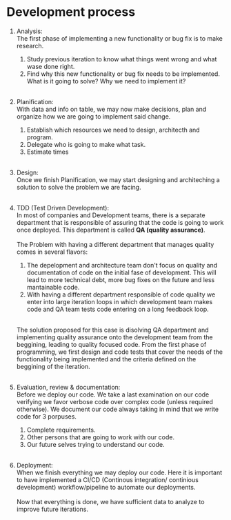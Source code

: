 # Development process

1. Analysis:<br>
   The first phase of implementing a new functionality or bug fix is to make research.

   1. Study previous iteration to know what things went wrong and what wase done right.
   2. Find why this new functionality or bug fix needs to be implemented. What is it going to solve? Why we need to implement it?<br><br>

2. Planification:<br>
   With data and info on table, we may now make decisions, plan and organize how we are going to implement said change.

   1. Establish which resources we need to design, architecth and program.
   2. Delegate who is going to make what task.
   3. Estimate times<br><br>

3. Design:<br>
   Once we finish Planification, we may start designing and architeching a solution to solve the problem we are facing.<br><br>

4. TDD (Test Driven Development):<br>
   In most of companies and Development teams, there is a separate department that is responsible of assuring that the code is going to work once deployed. This department is called **QA (quality assurance)**.<br><br>The Problem with having a different department that manages quality comes in several flavors:

   1. The depelopment and architecture team don't focus on quality and documentation of code on the initial fase of development. This will lead to more technical debt, more bug fixes on the future and less mantainable code.
   2. With having a different department responsible of code quality we enter into large iteration loops in which development team makes code and QA team tests code entering on a long feedback loop.<br><br>

   The solution proposed for this case is disolving QA department and implementing quality assurance onto the development team from the beggining, leading to quality focused code. From the first phase of programming, we first design and code tests that cover the needs of the functionality being implemented and the criteria defined on the beggining of the iteration.<br><br>

5. Evaluation, review & documentation:<br>
   Before we deploy our code. We take a last examination on our code verifying we favor verbose code over complex code (unless required otherwise). We document our code always taking in mind that we write code for 3 porpuses.

   1. Complete requirements.
   2. Other persons that are going to work with our code.
   3. Our future selves trying to understand our code.<br><br>

6. Deployment:<br>
   When we finish everything we may deploy our code. Here it is important to have implemented a CI/CD (Continous integration/ continious development) workflow/pipeline to automate our deployments.<br><br>Now that everything is done, we have sufficient data to analyze to improve future iterations.
